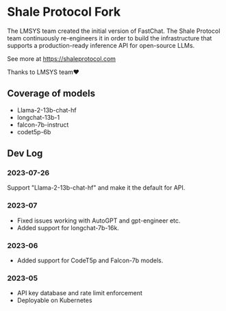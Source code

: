# Shale Protocol Fork

The LMSYS team created the initial version of FastChat. The Shale Protocol team continuously re-engineers it in order to build the infrastructure that supports a production-ready inference API for open-source LLMs.

See more at https://shaleprotocol.com

Thanks to LMSYS team❤️


## Coverage of models

* Llama-2-13b-chat-hf
* longchat-13b-1
* falcon-7b-instruct
* codet5p-6b

## Dev Log

### 2023-07-26

Support "Llama-2-13b-chat-hf" and make it the default for API.

### 2023-07

* Fixed issues working with AutoGPT and gpt-engineer etc.
* Added support for longchat-7b-16k.

### 2023-06

* Added support for CodeT5p and Falcon-7b models.

### 2023-05

* API key database and rate limit enforcement
* Deployable on Kubernetes

